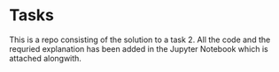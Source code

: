 # Tasks

This is a repo consisting of the solution to a task 2. 
All the code and the requried explanation has been added in the Jupyter Notebook which is attached alongwith. 
